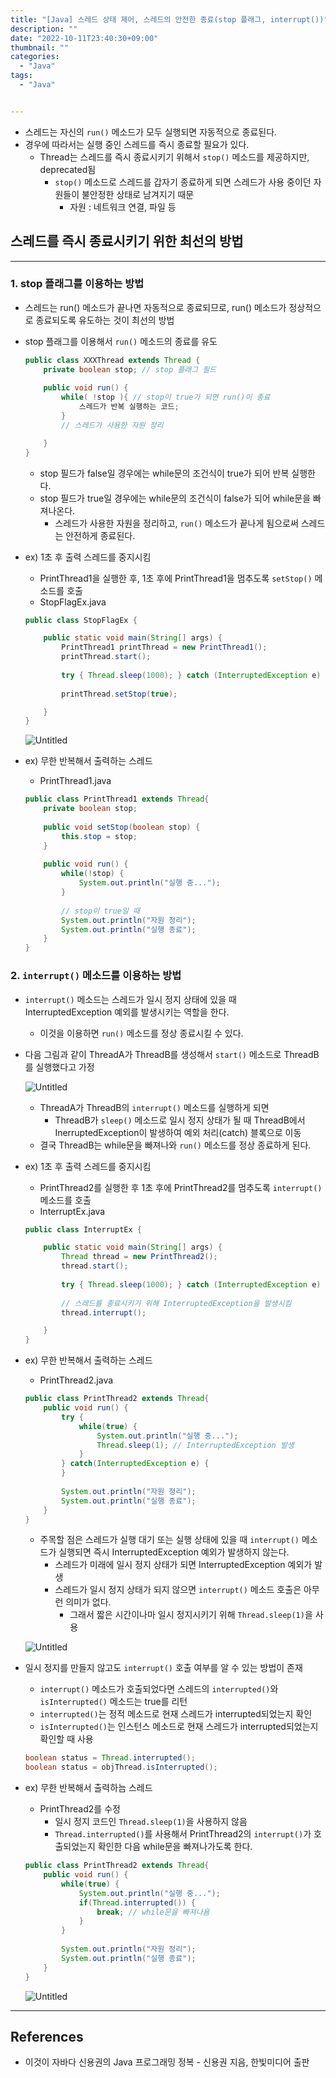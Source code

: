 ```yaml
---
title: "[Java] 스레드 상태 제어, 스레드의 안전한 종료(stop 플래그, interrupt())"
description: ""
date: "2022-10-11T23:40:30+09:00"
thumbnail: ""
categories:
  - "Java"
tags:
  - "Java"


---
```

<!--more-->

- 스레드는 자신의 `run()` 메소드가 모두 실행되면 자동적으로 종료된다.
- 경우에 따라서는 실행 중인 스레드를 즉시 종료할 필요가 있다.
    - Thread는 스레드를 즉시 종료시키기 위해서 `stop()` 메소드를 제공하지만, deprecated됨
        - `stop()` 메소드로 스레드를 갑자기 종료하게 되면 스레드가 사용 중이던 자원들이 불안정한 상태로 남겨지기 때문
            - 자원 : 네트워크 연결, 파일 등

## 스레드를 즉시 종료시키기 위한 최선의 방법

---

### 1. stop 플래그를 이용하는 방법

- 스레드는 run() 메소드가 끝나면 자동적으로 종료되므로, run() 메소드가 정상적으로 종료되도록 유도하는 것이 최선의 방법
- stop 플래그를 이용해서 `run()` 메소드의 종료를 유도
    
    ```java
    public class XXXThread extends Thread {
    	private boolean stop; // stop 플래그 필드
    	
    	public void run() {
    		while( !stop ){ // stop이 true가 되면 run()이 종료
    			스레드가 반복 실행하는 코드;
    		}
    		// 스레드가 사용한 자원 정리
    
    	}
    }
    ```
    
    - stop 필드가 false일 경우에는 while문의 조건식이 true가 되어 반복 실행한다.
    - stop 필드가 true일 경우에는 while문의 조건식이 false가 되어 while문을 빠져나온다.
        - 스레드가 사용한 자원을 정리하고, `run()` 메소드가 끝나게 됨으로써 스레드는 안전하게 종료된다.
- ex) 1초 후 출력 스레드를 중지시킴
    - PrintThread1을 실행한 후, 1초 후에 PrintThread1을 멈추도록 `setStop()` 메소드를 호출
    - StopFlagEx.java
    
    ```java
    public class StopFlagEx {
    
    	public static void main(String[] args) {
    		PrintThread1 printThread = new PrintThread1();
    		printThread.start();
    		
    		try { Thread.sleep(1000); } catch (InterruptedException e) {}
    		
    		printThread.setStop(true);
    
    	}
    }
    ```
    
    ![Untitled](/images/lang_java/multi_thread/스레드의_안전한_종료(stop_플래그,_interrupt())/Untitled.png)
    
- ex) 무한 반복해서 출력하는 스레드
    - PrintThread1.java
    
    ```java
    public class PrintThread1 extends Thread{
    	private boolean stop;
    	
    	public void setStop(boolean stop) {
    		this.stop = stop;
    	}
    	
    	public void run() {
    		while(!stop) {
    			System.out.println("실행 중...");
    		}
    		
    		// stop이 true일 때
    		System.out.println("자원 정리");
    		System.out.println("실행 종료");
    	}
    }
    ```
    

### 2. `interrupt()` 메소드를 이용하는 방법

- `interrupt()` 메소드는 스레드가 일시 정지 상태에 있을 때 InterruptedException 예외를 발생시키는 역할을 한다.
    - 이것을 이용하면 `run()` 메소드를 정상 종료시킬 수 있다.
- 다음 그림과 같이 ThreadA가 ThreadB를 생성해서 `start()` 메소드로 ThreadB를 실행했다고 가정
    
    ![Untitled](/images/lang_java/multi_thread/스레드의_안전한_종료(stop_플래그,_interrupt())/Untitled%201.png)
    
    - ThreadA가 ThreadB의 `interrupt()` 메소드를 실행하게 되면
        - ThreadB가 `sleep()` 메소드로 일시 정지 상태가 될 때 ThreadB에서 InerruptedException이 발생하여 예외 처리(catch) 블록으로 이동
    - 결국 ThreadB는 while문을 빠져나와 `run()` 메소드를 정상 종료하게 된다.
- ex) 1초 후 출력 스레드를 중지시킴
    - PrintThread2를 실행한 후 1초 후에 PrintThread2를 멈추도록 `interrupt()` 메소드를 호출
    - InterruptEx.java
    
    ```java
    public class InterruptEx {
    
    	public static void main(String[] args) {
    		Thread thread = new PrintThread2();
    		thread.start();
    		
    		try { Thread.sleep(1000); } catch (InterruptedException e) {}
    		
    		// 스레드를 종료시키기 위해 InterruptedException을 발생시킴
    		thread.interrupt();
    
    	}
    }
    ```
    
- ex) 무한 반복해서 출력하는 스레드
    - PrintThread2.java
    
    ```java
    public class PrintThread2 extends Thread{
    	public void run() {
    		try {
    			while(true) {
    				System.out.println("실행 중...");
    				Thread.sleep(1); // InterruptedException 발생
    			}
    		} catch(InterruptedException e) {
    		}
    		
    		System.out.println("자원 정리");
    		System.out.println("실행 종료");
    	}
    }
    ```
    
    - 주목할 점은 스레드가 실행 대기 또는 실행 상태에 있을 때 `interrupt()` 메소드가 실행되면 즉시 InterruptedException 예외가 발생하지 않는다.
        - 스레드가 미래에 일시 정지 상태가 되면 InterruptedException 예외가 발생
        - 스레드가 일시 정지 상태가 되지 않으면 `interrupt()` 메소드 호출은 아무런 의미가 없다.
            - 그래서 짧은 시간이나마 일시 정지시키기 위해 `Thread.sleep(1)`을 사용
    
    ![Untitled](/images/lang_java/multi_thread/스레드의_안전한_종료(stop_플래그,_interrupt())/Untitled%202.png)
    
- 일시 정지를 만들지 않고도 `interrupt()` 호출 여부를 알 수 있는 방법이 존재
    - `interrupt()` 메소드가 호출되었다면 스레드의 `interrupted()`와 `isInterrupted()` 메소드는 true를 리턴
    - `interrupted()`는 정적 메소드로 현재 스레드가 interrupted되었는지 확인
    - `isInterrupted()`는 인스턴스 메소드로 현재 스레드가 interrupted되었는지 확인할 때 사용
    
    ```java
    boolean status = Thread.interrupted();
    boolean status = objThread.isInterrupted();
    ```
    
- ex) 무한 반복해서 출력하늠 스레드
    - PrintThread2를 수정
        - 일시 정지 코드인 `Thread.sleep(1)`을 사용하지 않음
        - `Thread.interrupted()`를 사용해서 PrintThread2의 `interrupt()`가 호출되었는지 확인한 다음 while문을 빠져나가도록 한다.
    
    ```java
    public class PrintThread2 extends Thread{
    	public void run() {
    		while(true) {
    			System.out.println("실행 중...");
    			if(Thread.interrupted()) {
    				break; // while문을 빠져나욤
    			}
    		}
    		
    		System.out.println("자원 정리");
    		System.out.println("실행 종료");
    	}
    }
    ```
    
    ![Untitled](/images/lang_java/multi_thread/스레드의_안전한_종료(stop_플래그,_interrupt())/Untitled%203.png)
    

---

## References

- 이것이 자바다 신용권의 Java 프로그래밍 정복 - 신용권 지음, 한빛미디어 출판